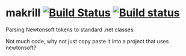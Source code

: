 makrill [![Build Status](https://travis-ci.org/NewtonsoftJsonExt/makrill.svg?branch=master)](https://travis-ci.org/NewtonsoftJsonExt/makrill) [![Build status](https://ci.appveyor.com/api/projects/status/moynnj9oji0v48uo/branch/master?svg=true)](https://ci.appveyor.com/project/wallymathieu/makrill/branch/master)
=======

Parsing Newtonsoft tokens to standard .net classes.


Not much code, why not just copy paste it into a project that uses newtonsoft?
